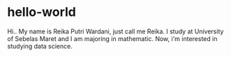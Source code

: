 # hello-world

Hi..
My name is Reika Putri Wardani, just call me Reika. I study at University of Sebelas Maret and I am majoring in mathematic.
Now, i'm interested in studying data science.
